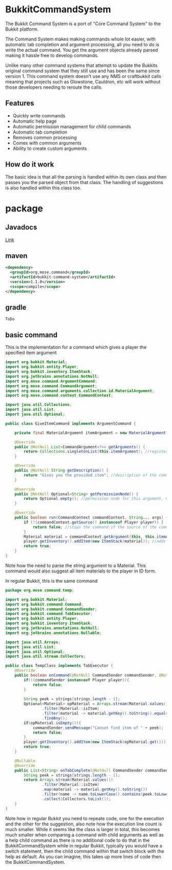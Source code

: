 # BukkitCommandSystem

The Bukkit Command System is a port of "Core Command System" to the Bukkit platform. 

The Command System makes making commands  whole lot easier, with automatic tab completion and argument processing, all you need to do is write the actual command. 
You get the argument objects already parsed making it hassle free to develop commands. 

Unlike many other command systems that attempt to update the Bukkits original command system that they still use and has been the same since version 1. This command system doesn't use any NMS or craftbukkit calls meaning that projects such as Glowstone, Cauldron, etc will work without those developers needing to reroute the calls. 


## Features

- Quickly write commands
- Automatic help page
- Automatic permission management for child commands
- Automatic tab completion
- Removes common processing
- Comes with common arguments
- Ability to create custom arguments


## How do it work

The basic idea is that all the parsing is handled within its own class and then passes you the parsed object from that class. The handling of suggestions is also handled within this class too. 

# package

## Javadocs

[Link](https://mosemister.github.io/BukkitCommandSystem/)

## maven

```xml
<dependency>
  <groupId>org.mose.command</groupId>
  <artifactId>bukkit-command-system</artifactId>
  <version>1.1.0</version>
  <scope>compile</scope>
</dependency>
```

## gradle

``ToDo``

## basic command

This is the implementation for a command which gives a player the specified item argument
```java
import org.bukkit.Material;
import org.bukkit.entity.Player;
import org.bukkit.inventory.ItemStack;
import org.jetbrains.annotations.NotNull;
import org.mose.command.ArgumentCommand;
import org.mose.command.CommandArgument;
import org.mose.command.arguments.collection.id.MaterialArgument;
import org.mose.command.context.CommandContext;

import java.util.Collections;
import java.util.List;
import java.util.Optional;

public class GiveItemCommand implements ArgumentCommand {

    private final MaterialArgument itemArgument = new MaterialArgument("item", Material::isItem); //An argument which provides a material as a argument, this is then limited to materials that are items with the 2nd constructor argument

    @Override
    public @NotNull List<CommandArgument<?>> getArguments() {
        return Collections.singletonList(this.itemArgument); //registers the order of the argument
    }

    @Override
    public @NotNull String getDescription() {
        return "Gives you the provided item"; //description of the command
    }

    @Override
    public @NotNull Optional<String> getPermissionNode() {
        return Optional.empty(); //permission node for this argument, Optional.empty for no permission required (will not be suggested or can be executed if no permission matches)
    }

    @Override
    public boolean run(CommandContext commandContext, String... args) {
        if (!(commandContext.getSource() instanceof Player player)) {
            return false; //stops the command if the source of the command is not a player
        }
        Material material = commandContext.getArgument(this, this.itemArgument); //Gets the material from the command system
        player.getInventory().addItem(new ItemStack(material)); //adds the item to the players inventory
        return true;
    }
}

```

Note how the need to parse the string argument to a Material. This command would also suggest all item materials to the player in ID form. 

In regular Bukkit, this is the same command

```java
package org.mose.command.temp;

import org.bukkit.Material;
import org.bukkit.command.Command;
import org.bukkit.command.CommandSender;
import org.bukkit.command.TabExecutor;
import org.bukkit.entity.Player;
import org.bukkit.inventory.ItemStack;
import org.jetbrains.annotations.NotNull;
import org.jetbrains.annotations.Nullable;

import java.util.Arrays;
import java.util.List;
import java.util.Optional;
import java.util.stream.Collectors;

public class TempClass implements TabExecutor {
    @Override
    public boolean onCommand(@NotNull CommandSender commandSender, @NotNull Command command, @NotNull String s, @NotNull String[] strings) {
        if(!(commandSender instanceof Player player)){
            return false;
        }
        
        String peek = strings[strings.length - 1];
        Optional<Material> opMaterial = Arrays.stream(Material.values())
                .filter(Material::isItem)
                .filter(material -> material.getKey().toString().equalsIgnoreCase(peek))
                .findAny();
        if(opMaterial.isEmpty()){
            commandSender.sendMessage("Cannot find item of " + peek);
            return false;
        }
        player.getInventory().addItem(new ItemStack(opMaterial.get()));
        return true;
    }

    @Nullable
    @Override
    public List<String> onTabComplete(@NotNull CommandSender commandSender, @NotNull Command command, @NotNull String s, @NotNull String[] strings) {
        String peek = strings[strings.length - 1];
        return Arrays.stream(Material.values())
                .filter(Material::isItem)
                .map(material -> material.getKey().toString())
                .filter(name -> name.toLowerCase().contains(peek.toLowerCase()))
                .collect(Collectors.toList());
    }
}

```

Note how in regular Bukkit you need to repeate code, one for the execution and the other for the suggestion, also note how the execution line count is much smaller. While it seems like the class is larger in total, this becomes much smaller when comparing a command with child arguments as well as a help child command as there is no additional code to do that in the BukkitCommandSystem while in regular Bukkit, typically you would have a switch statement, then the child command within that switch block with the help as default. As you can imagine, this takes up more lines of code then the BukkitCommandSystem.





